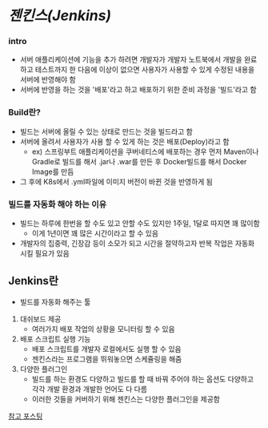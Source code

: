# _젠킨스(Jenkins)_

### intro

- 서버 애플리케이션에 기능을 추가 하려면 개발자가 개발자 노트북에서 개발을 완료하고 테스트까지 한 다음에 이상이 없으면 사용자가 사용할 수 있게 수정된 내용을 서버에 반영해야 함
- 서버에 반영을 하는 것을 '배포'라고 하고 배포하기 위한 준비 과정을 '빌드'라고 함

### Build란?

- 빌드는 서버에 올릴 수 있는 상태로 만드는 것을 빌드라고 함
- 서버에 올려서 사용자가 사용 할 수 있게 하는 것은 배포(Deploy)라고 함
  - ex) 스프링부트 애플리케이션을 쿠버네티스에 배포하는 경우 먼저 Maven이나 Gradle로 빌드를 해서 .jar나 .war를 만든 후 Docker빌드를 해서 Docker Image를 만듬
- 그 후에 K8s에서 .yml파일에 이미지 버전이 바뀐 것을 반영하게 됨

### 빌드를 자동화 해야 하는 이유

- 빌드는 하루에 한번을 할 수도 있고 안할 수도 있지만 1주일, 1달로 따지면 꽤 많이함
  - 이게 1년이면 꽤 많은 시간이라고 할 수 있음
- 개발자의 집중력, 긴장감 등이 소모가 되고 시간을 절약하고자 반복 작업은 자동화 시킬 필요가 있음

## Jenkins란

- 빌드를 자동화 해주는 툴

1. 대쉬보드 제공
   - 여러가지 배포 작업의 상황을 모니터링 할 수 있음
2. 배포 스크립트 실행 기능
   - 배포 스크립트를 개발자 로컬에서도 실행 할 수 있음
   - 젠킨스라는 프로그램을 뛰워놓으면 스케쥴링을 해줌
3. 다양한 플러그인
   - 빌드를 하는 환경도 다양하고 빌드를 할 때 바꿔 주어야 하는 옵션도 다양하고 각각 개발 환경과 개발한 언어도 다 다름
   - 이러한 것들을 커버하기 위해 젠킨스는 다양한 플러그인을 제공함

[참고 포스팅](https://krksap.tistory.com/1377)
